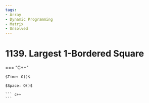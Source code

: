 ```yaml
---
tags:
- Array
- Dynamic Programming
- Matrix
- Unsolved
---
```



# 1139. Largest 1-Bordered Square

=== "C++"

    $Time: O()$

    $Space: O()$

    ``` c++
    ```